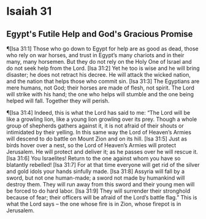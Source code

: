 # Isaiah 31

## Egypt's Futile Help and God's Gracious Promise
¶[Isa 31:1] Those who go down to Egypt for help are as good as dead, those who rely on war horses, and trust in Egypt’s many chariots and in their many, many horsemen. But they do not rely on the Holy One of Israel and do not seek help from the Lord.
[Isa 31:2] Yet he too is wise and he will bring disaster; he does not retract his decree. He will attack the wicked nation, and the nation that helps those who commit sin.
[Isa 31:3] The Egyptians are mere humans, not God; their horses are made of flesh, not spirit. The Lord will strike with his hand; the one who helps will stumble and the one being helped will fall. Together they will perish.

¶[Isa 31:4] Indeed, this is what the Lord has said to me: “The Lord will be like a growling lion, like a young lion growling over its prey. Though a whole group of shepherds gathers against it, it is not afraid of their shouts or intimidated by their yelling. In this same way the Lord of Heaven’s Armies will descend to do battle on Mount Zion and on its hill.
[Isa 31:5] Just as birds hover over a nest, so the Lord of Heaven’s Armies will protect Jerusalem. He will protect and deliver it; as he passes over he will rescue it.
[Isa 31:6] You Israelites! Return to the one against whom you have so blatantly rebelled!
[Isa 31:7] For at that time everyone will get rid of the silver and gold idols your hands sinfully made.
[Isa 31:8] Assyria will fall by a sword, but not one human-made; a sword not made by humankind will destroy them. They will run away from this sword and their young men will be forced to do hard labor.
[Isa 31:9] They will surrender their stronghold because of fear; their officers will be afraid of the Lord’s battle flag.” This is what the Lord says – the one whose fire is in Zion, whose firepot is in Jerusalem.
